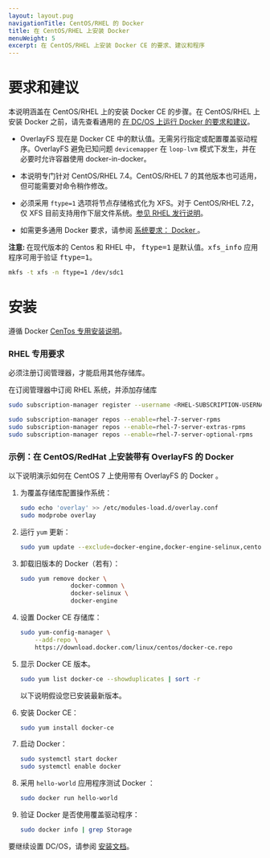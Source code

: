```yaml
---
layout: layout.pug
navigationTitle: CentOS/RHEL 的 Docker 
title: 在 CentOS/RHEL 上安装 Docker 
menuWeight: 5
excerpt: 在 CentOS/RHEL 上安装 Docker CE 的要求、建议和程序
---
```


# 要求和建议

本说明涵盖在 CentOS/RHEL 上的安装 Docker CE 的步骤。在 CentOS/RHEL 上安装 Docker 之前，请先查看通用的 [在 DC/OS 上运行 Docker 的要求和建议](/cn/1.11/installing/production/system-requirements/#docker)。

* OverlayFS 现在是 Docker CE 中的默认值。无需另行指定或配置覆盖驱动程序。OverlayFS 避免已知问题 `devicemapper` 在 `loop-lvm` 模式下发生，并在必要时允许容器使用 docker-in-docker。

* 本说明专门针对 CentOS/RHEL 7.4。CentOS/RHEL 7 的其他版本也可适用，但可能需要对命令稍作修改。

* 必须采用 `ftype=1` 选项将节点存储格式化为 XFS。对于 CentOS/RHEL 7.2，仅 XFS 目前支持用作下层文件系统。[参见 RHEL 发行说明](https://access.redhat.com/documentation/en-US/Red_Hat_Enterprise_Linux/7/html/7.2_Release_Notes/technology-preview-file_systems.html)。

* 如需更多通用 Docker 要求，请参阅 [系统要求： Docker ](/cn/1.11/installing/production/system-requirements/#docker)。


<p class="message--note"><strong>注意: </strong> 在现代版本的 Centos 和 RHEL 中， <tt>ftype=1</tt> 是默认值。<tt>xfs_info</tt> 应用程序可用于验证 <tt>ftype=1</tt>。</p>



  ```bash
  mkfs -t xfs -n ftype=1 /dev/sdc1
  ```

# 安装 

遵循 Docker  [CenTos 专用安装说明](https://docs.docker.com/install/linux/docker-ce/centos/)。

### RHEL 专用要求

必须注册订阅管理器，才能启用其他存储库。

在订阅管理器中订阅 RHEL 系统，并添加存储库

```bash
sudo subscription-manager register --username <RHEL-SUBSCRIPTION-USERNAME> --password ******** --auto-attach

sudo subscription-manager repos --enable=rhel-7-server-rpms
sudo subscription-manager repos --enable=rhel-7-server-extras-rpms
sudo subscription-manager repos --enable=rhel-7-server-optional-rpms
```

### 示例：在 CentOS/RedHat 上安装带有 OverlayFS 的 Docker 

以下说明演示如何在 CentOS 7 上使用带有 OverlayFS 的 Docker 。

1. 为覆盖存储库配置操作系统：

    ```bash
    sudo echo 'overlay' >> /etc/modules-load.d/overlay.conf
    sudo modprobe overlay
    ```

1. 运行 `yum` 更新：

    ```bash
    sudo yum update --exclude=docker-engine,docker-engine-selinux,centos-release* --assumeyes --tolerant
    ```

1. 卸载旧版本的 Docker（若有）：

    ```bash
    sudo yum remove docker \
                  docker-common \
                  docker-selinux \
                  docker-engine
    ```

1. 设置 Docker CE 存储库：

    ```bash
    sudo yum-config-manager \
        --add-repo \
        https://download.docker.com/linux/centos/docker-ce.repo
    ```

1. 显示 Docker CE 版本。

    ```bash
    sudo yum list docker-ce --showduplicates | sort -r
    ```

    以下说明假设您已安装最新版本。

1. 安装 Docker CE：

    ```bash
    sudo yum install docker-ce
    ```

1. 启动 Docker：

    ```bash
    sudo systemctl start docker
    sudo systemctl enable docker
    ```

1. 采用 `hello-world` 应用程序测试 Docker ：

    ```bash
    sudo docker run hello-world
    ```

1. 验证 Docker 是否使用覆盖驱动程序：

    ```bash
    sudo docker info | grep Storage
    ```

要继续设置 DC/OS，请参阅 [安装文档](/cn/1.11/installing/production/deploying-dcos/installation/)。


